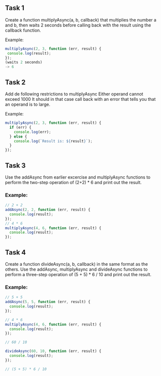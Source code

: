 ## Task 1

Create a function multiplyAsync(a, b, callback) that multiplies
the number a and b, then waits 2 seconds before calling
back with the result using the callback function.

Example:

```javascript
multiplyAsync(2, 3, function (err, result) {
 console.log(result);
});
(waits 2 seconds)
-> 6
```

## Task 2

Add de following restrictions to multiplyAsync
Either operand cannot exceed 1000
It should in that case call back with an error
that tells you that an operand is to large.

Example:

```javascript
multiplyAsync(2, 3, function (err, result) {
  if (err) {
    console.log(err);
  } else {
    console.log(`Result is: ${result}`);
  }
});
```

## Task 3

Use the addAsync from earlier excercise and multiplyAsync
functions to perform the two-step operation of (2+2) \* 6
and print out the result.

### Example:

```javascript
// 2 + 2
addAsync(2, 2, function (err, result) {
  console.log(result);
});
// 4 * 6
multiplyAsync(4, 6, function (err, result) {
  console.log(result);
});
```

## Task 4

Create a function divideAsync(a, b, callback) in the same
format as the others.
Use the addAsync, multiplyAsync and divideAsync functions to
perform a three-step operation of (5 + 5) \* 6 / 10 and print
out the result.

### Example:

```javascript
// 5 + 5
addAsync(5, 5, function (err, result) {
  console.log(result);
});

// 4 * 6
multiplyAsync(4, 6, function (err, result) {
  console.log(result);
});

// 60 / 10

divideAsync(60, 10, function (err, result) {
  console.log(result);
});

// (5 + 5) * 6 / 10
```
